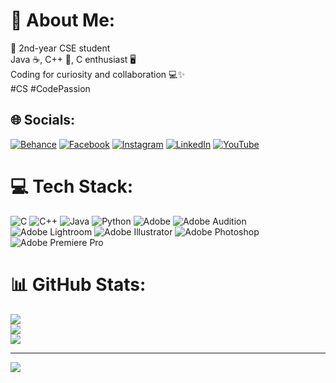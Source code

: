 # 💫 About Me:
👋 2nd-year CSE student <br> Java ☕, C++ 🚀, C enthusiast 🖥️<br> Coding for curiosity and collaboration 💻✨ <br>#CS #CodePassion<br>


## 🌐 Socials:
[![Behance](https://img.shields.io/badge/Behance-1769ff?logo=behance&logoColor=white)](https://behance.net/https://www.behance.net/mahmoudhasan13) [![Facebook](https://img.shields.io/badge/Facebook-%231877F2.svg?logo=Facebook&logoColor=white)](https://facebook.com/https://www.facebook.com/mhbaws/) [![Instagram](https://img.shields.io/badge/Instagram-%23E4405F.svg?logo=Instagram&logoColor=white)](https://instagram.com/https://www.instagram.com/mhbaws/#) [![LinkedIn](https://img.shields.io/badge/LinkedIn-%230077B5.svg?logo=linkedin&logoColor=white)](https://linkedin.com/in/https://www.linkedin.com/in/mahmoud-hussain-a2a519245/) [![YouTube](https://img.shields.io/badge/YouTube-%23FF0000.svg?logo=YouTube&logoColor=white)](https://youtube.com/@UCsJLfAAGY9RfEPK06aB-n7w) 

# 💻 Tech Stack:
![C](https://img.shields.io/badge/c-%2300599C.svg?style=for-the-badge&logo=c&logoColor=white) ![C++](https://img.shields.io/badge/c++-%2300599C.svg?style=for-the-badge&logo=c%2B%2B&logoColor=white) ![Java](https://img.shields.io/badge/java-%23ED8B00.svg?style=for-the-badge&logo=openjdk&logoColor=white) ![Python](https://img.shields.io/badge/python-3670A0?style=for-the-badge&logo=python&logoColor=ffdd54) ![Adobe](https://img.shields.io/badge/adobe-%23FF0000.svg?style=for-the-badge&logo=adobe&logoColor=white) ![Adobe Audition](https://img.shields.io/badge/Adobe%20Audition-9999FF.svg?style=for-the-badge&logo=Adobe%20Audition&logoColor=white) ![Adobe Lightroom](https://img.shields.io/badge/Adobe%20Lightroom-31A8FF.svg?style=for-the-badge&logo=Adobe%20Lightroom&logoColor=white) ![Adobe Illustrator](https://img.shields.io/badge/adobe%20illustrator-%23FF9A00.svg?style=for-the-badge&logo=adobe%20illustrator&logoColor=white) ![Adobe Photoshop](https://img.shields.io/badge/adobe%20photoshop-%2331A8FF.svg?style=for-the-badge&logo=adobe%20photoshop&logoColor=white) ![Adobe Premiere Pro](https://img.shields.io/badge/Adobe%20Premiere%20Pro-9999FF.svg?style=for-the-badge&logo=Adobe%20Premiere%20Pro&logoColor=white)
# 📊 GitHub Stats:
![](https://github-readme-stats.vercel.app/api?username=Mahmoud-Hussain&theme=highcontrast&hide_border=true&include_all_commits=false&count_private=false)<br/>
![](https://github-readme-streak-stats.herokuapp.com/?user=Mahmoud-Hussain&theme=highcontrast&hide_border=true)<br/>
![](https://github-readme-stats.vercel.app/api/top-langs/?username=Mahmoud-Hussain&theme=highcontrast&hide_border=true&include_all_commits=false&count_private=false&layout=compact)

---
[![](https://visitcount.itsvg.in/api?id=Mahmoud-Hussain&icon=0&color=6)](https://visitcount.itsvg.in)

<!-- Proudly created with GPRM ( https://gprm.itsvg.in ) -->
